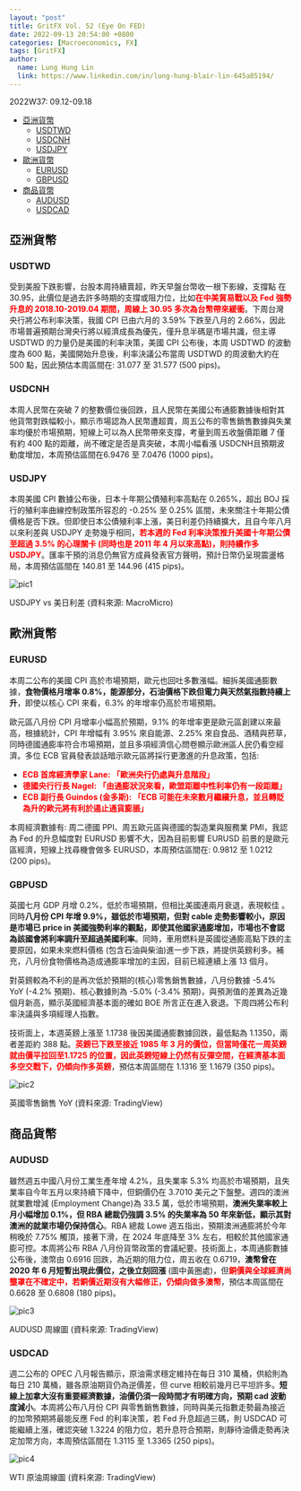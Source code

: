 ```yaml
---
layout: "post"
title: GritFX Vol. 52 (Eye On FED)
date: 2022-09-13 20:54:00 +0800
categories: [Macroeconomics, FX]
tags: [GritFX]
author:
  name: Lung Hung Lin
  link: https://www.linkedin.com/in/lung-hung-blair-lin-645a85194/ 
---
```

2022W37: 09.12-09.18
- [亞洲貨幣](#亞洲貨幣)
  - [USDTWD](#usdtwd)
  - [USDCNH](#usdcnh)
  - [USDJPY](#usdjpy)
- [歐洲貨幣](#歐洲貨幣)
  - [EURUSD](#eurusd)
  - [GBPUSD](#gbpusd)
- [商品貨幣](#商品貨幣)
  - [AUDUSD](#audusd)
  - [USDCAD](#usdcad)
  
## 亞洲貨幣
### USDTWD
受到美股下跌影響，台股本周持續賣超，昨天早盤台幣收一根下影線，支撐點
在 30.95，此價位是過去許多時期的支撐或阻力位，比如<span style="color:red">**在中美貿易戰以及 Fed 強勢升息的 2018.10-2019.04 期間，周線上 30.95 多次為台幣帶來緩衝**</span>。下周台灣央行將公布利率決策，我國 CPI 已由六月的 3.59% 下跌至八月的 2.66%，因此市場普遍預期台灣央行將以經濟成長為優先，僅升息半碼是市場共識，但主導 USDTWD 的力量仍是美國的利率決策，美國 CPI 公布後，本周 USDTWD 的波動度為 600 點，美國開始升息後，利率決議公布當周 USDTWD 的周波動大約在 500 點，因此預估本周區間在: 31.077 至 31.577 (500 pips)。

### USDCNH
本周人民幣在突破 7 的整數價位後回跌，且人民幣在美國公布通膨數據後相對其他貨幣對跌幅較小，顯示市場認為人民幣遭超賣，周五公布的零售銷售數據與失業率均優於市場預期，短線上可以為人民幣帶來支撐，考量到周五收盤價距離 7 僅有約 400 點的距離，尚不確定是否是真突破，本周小幅看漲 USDCNH且預期波動度增加，本周預估區間在6.9476 至 7.0476 (1000 pips)。

### USDJPY
本周美國 CPI 數據公布後，日本十年期公債殖利率高點在 0.265%，超出 BOJ 採行的殖利率曲線控制政策所容忍的 -0.25% 至 0.25% 區間，未來關注十年期公債價格是否下跌。但即使日本公債殖利率上漲，美日利差仍持續擴大，且自今年八月以來利差與 USDJPY 走勢幾乎相同，<span style="color:red">**若本週的 Fed 利率決策推升美國十年期公債至超過 3.5% 的心理關卡 (同時也是 2011 年 4 月以來高點)，則持續作多 USDJPY**</span>。匯率干預的消息仍無官方成員發表官方聲明，預計日幣仍呈現震盪格局，本周預估區間在 140.81 至 144.96 (415 pips)。

![pic1](https://lh3.googleusercontent.com/pw/AL9nZEWcPExowWzN9FJ7HulRxMGNDDFi1dZfgTVK9uIgLL_5TxQ07HK3jvkGpwREGJ10wWxnIJrWe1z04VCJB5fE6BZGoFFY1l2bynhoCVzf6Pyt0qv5chgoHWwymkWK_sEQVQa-d7_VzOKUo-ZWh8s2465e=w1277-h658-no?authuser=0)

USDJPY vs 美日利差 (資料來源: MacroMicro)

## 歐洲貨幣
### EURUSD
本周二公布的美國 CPI 高於市場預期，歐元也回吐多數漲幅。細拆美國通膨數
據，**食物價格月增率 0.8%，能源部分，石油價格下跌但電力與天然氣指數持續上升**，即使以核心 CPI 來看，6.3% 的年增率仍高於市場預期。

歐元區八月份 CPI 月增率小幅高於預期，9.1% 的年增率更是歐元區創建以來最高，根據統計，CPI 年增幅有 3.95% 來自能源、2.25% 來自食品、酒精與菸草，同時德國通膨率符合市場預期，並且多項經濟信心問卷顯示歐洲區人民仍看空經濟。多位 ECB 官員發表談話暗示歐元區將採行更激進的升息政策，包括: 

- <span style="color:red">**ECB 首席經濟學家 Lane: 「歐洲央行仍處與升息階段」**</span>
- <span style="color:red">**德國央行行長 Nagel: 「由通膨狀況來看，歐盟距離中性利率仍有一段距離」**</span>
- <span style="color:red">**ECB 副行長 Guindos (金多斯): 「ECB 可能在未來數月繼續升息，並且轉貶為升的歐元將有利於遏止通貨膨脹」**</span>
  
本周經濟數據有: 周二德國 PPI、周五歐元區與德國的製造業與服務業 PMI，我認為 Fed 的升息幅度對 EURUSD 影響不大，因為目前影響 EURUSD 前景的是歐元區經濟，短線上找尋機會做多 EURUSD，本周預估區間在: 0.9812 至 1.0212 (200 pips)。

### GBPUSD
英國七月 GDP 月增 0.2%，低於市場預期，但相比美國連兩月衰退，表現較佳
。同時**八月份 CPI 年增 9.9%，雖低於市場預期，但對 cable 走勢影響較小，原因是市場已 price in 美國強勢利率的觀點，即使其他國家通膨增加，市場也不會認為該國會將利率調升至超過美國利率**。同時，車用燃料是英國從通膨高點下跌的主要原因，如果未來燃料價格 (包含石油與柴油)進一步下跌，將提供英鎊利多。補充，八月份食物價格為造成通膨率增加的主因，目前已經連續上漲 13 個月。

對英鎊較為不利的是再次低於預期的(核心)零售銷售數據，八月份數據 -5.4% YoY (-4.2% 預期)、核心數據則為 -5.0% (-3.4% 預期)，與預測值的差異為近幾個月新高，顯示英國經濟基本面的確如 BOE 所言正在進入衰退。下周四將公布利率決議與多項經理人指數。

技術面上，本週英鎊上漲至 1.1738 後因美國通膨數據回跌，最低點為 1.1350，兩者差距約 388 點。<span style="color:red">**英鎊已下跌至接近 1985 年 3 月的價位，但當時僅花一周英鎊就由價平拉回至1.1725 的位置，因此英鎊短線上仍然有反彈空間，在經濟基本面多空交戰下，仍傾向作多英鎊**</span>，預估本周區間在 1.1316 至 1.1679 (350 pips)。

![pic2](https://lh3.googleusercontent.com/pw/AL9nZEVSCu7FoCdDHwlXvphvDF8Cz--ElFpydGTaDiphIyy9lkkCzliLnrRJtWpWu3FOjV1vrZROQGMauoZB8P6f6lVoY0F2tsZ_6jqXrhsddLSIXQ15-Wug2xLOy_2wYWIUivNUkFMrDJQZPfeQugz7btm8=w753-h360-no?authuser=0)

英國零售銷售 YoY (資料來源: TradingView)

## 商品貨幣
### AUDUSD
雖然週五中國八月份工業生產年增 4.2%，且失業率 5.3% 均高於市場預期，且失業率自今年五月以來持續下降中，但銅價仍在 3.7010 美元之下盤整。週四的澳洲就業數增減 (Employment Change)為 33.5 萬，低於市場預期，**澳洲失業率較上月小幅增加 0.1%，但 RBA 總裁仍強調 3.5% 的失業率為 50 年來新低，顯示其對澳洲的就業市場仍保持信心**。RBA 總裁 Lowe 週五指出，預期澳洲通膨將於今年稍晚於 7.75% 觸頂，接著下滑，在 2024 年底降至 3% 左右，相較於其他國家通膨可控。本周將公布 RBA 八月份貨幣政策的會議紀要。技術面上，本周通膨數據公布後，澳幣由 0.6916 回跌，為近期的阻力位，周五收在 0.6719，**澳幣曾在 2020 年 6 月短暫出現此價位，之後立刻回漲** (圖中黃圈處)，但<span style="color:red">**銅價與全球經濟尚壟罩在不確定中，若銅價近期沒有大幅修正，仍傾向做多澳幣**</span>，預估本周區間在 0.6628 至 0.6808 (180 pips)。

![pic3](https://lh3.googleusercontent.com/pw/AL9nZEXB3BhoVgtPr_c2Kx_RgBwyC3zPTs7Zk8L1Ou-rQtI9yhxvfdnjwA5kXSUWKZhO5UGZqFdBm5rGyHWj3s4TM4rOHfrZhY2dmtzLkSnBFV0n50NJnod6FfVV9gPTaNS9qgShIfnVL4QLeXH24O8ehvD1=w1378-h743-no?authuser=0)

AUDUSD 周線圖 (資料來源: TradingView)

### USDCAD
週二公布的 OPEC 八月報告顯示，原油需求穩定維持在每日 310 萬桶，供給則為每日 210 萬桶，雖各原油期貨仍為逆價差，但 curve 相較前幾月已平坦許多。**短線上加拿大沒有重要經濟數據，油價仍須一段時間才有明確方向，預期 cad 波動度減小**。本周將公布八月份 CPI 與零售銷售數據，同時與美元指數走勢最為接近的加幣預期將最能反應 Fed 的利率決策，若 Fed 升息超過三碼，則 USDCAD 可能繼續上漲，確認突破 1.3224 的阻力位，若升息符合預期，則靜待油價走勢再決定加幣方向，本周預估區間在 1.3115 至 1.3365 (250 pips)。

![pic4](https://lh3.googleusercontent.com/pw/AL9nZEVOKv1aTX5Yubm4f92rIIs96MSjGc0bKBFnJI576r-TwsQXGxkaq7Lm2GSht3lVdyopFlkrjaWvIJmr3js0NiDONkCwbpZd315omBzmDc6U_8I41IlXRN2TUJJFS8xYJV0aMWgckVz4P7KCc63Ehaa6=w1371-h595-no?authuser=0)

WTI 原油周線圖 (資料來源: TradingView)




